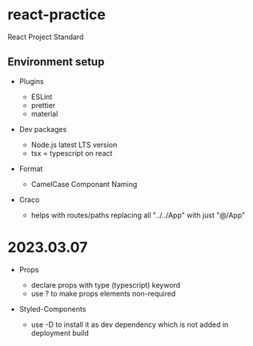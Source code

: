 # react-practice

React Project Standard

## Environment setup

-   Plugins
    -   ESLint
    -   prettier
    -   material
-   Dev packages

    -   Node.js latest LTS version
    -   tsx = typescript on react

-   Format

    -   CamelCase Componant Naming

-   Craco
    -   helps with routes/paths replacing all "../../App" with just "@/App"

# 2023.03.07

-   Props

    -   declare props with type (typescript) keyword
    -   use ? to make props elements non-required

-   Styled-Components
    -   use -D to install it as dev dependency which is not added in deployment build
